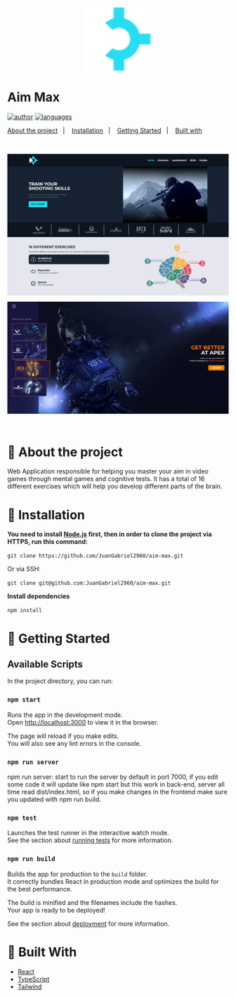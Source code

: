 <p align="center">
   <img src="public/logo.png" width="150"/>
</p>

# Aim Max

[![author](https://img.shields.io/badge/author-JuanGabriel2960-27DDF2?style=flat-square)](https://github.com/JuanGabriel2960)
[![languages](https://img.shields.io/github/languages/count/JuanGabriel2960/aim-max?color=%2327DDF2&style=flat-square)](#)

<p>
  <a href="#closedbook-about-the-project">About the project</a>&nbsp;&nbsp;&nbsp;|&nbsp;&nbsp;&nbsp;
  <a href="#constructionworker-installation">Installation</a>&nbsp;&nbsp;&nbsp;|&nbsp;&nbsp;&nbsp;
  <a href="#rocket-getting-started">Getting Started</a>&nbsp;&nbsp;&nbsp;|&nbsp;&nbsp;&nbsp;
  <a href="#hammer-built-with">Built with</a>&nbsp;&nbsp;&nbsp;
</p>

<br>
<p align="center">
  <img align="center" src="public/preview.png" alt="preview" border="0"></p>
<p align="center">
  <img align="center" src="public/preview2.png" alt="preview2" border="0">
</p>
<br>

# :closed_book: About the project

Web Application responsible for helping you master your aim in video games through mental games and cognitive tests. It has a total of 16 different exercises which will help you develop different parts of the brain.

# :construction_worker: Installation

**You need to install [Node.js](https://nodejs.org/en/download/) first, then in order to clone the project via HTTPS, run this command:**

```git clone https://github.com/JuanGabriel2960/aim-max.git```

Or via SSH:

```git clone git@github.com:JuanGabriel2960/aim-max.git```

**Install dependencies**

```npm install```

# :rocket: Getting Started

## Available Scripts

In the project directory, you can run:

### `npm start`

Runs the app in the development mode.\
Open [http://localhost:3000](http://localhost:3000) to view it in the browser.

The page will reload if you make edits.\
You will also see any lint errors in the console.

### `npm run server`

npm run server: start to run the server by default in port 7000,
if you edit some code it will update like npm start but this work in back-end, 
server all time read dist/index.html, so if you make changes in the frontend
make sure you updated with npm run build.

### `npm test`

Launches the test runner in the interactive watch mode.\
See the section about [running tests](https://facebook.github.io/create-react-app/docs/running-tests) for more information.

### `npm run build`

Builds the app for production to the `build` folder.\
It correctly bundles React in production mode and optimizes the build for the best performance.

The build is minified and the filenames include the hashes.\
Your app is ready to be deployed!

See the section about [deployment](https://facebook.github.io/create-react-app/docs/deployment) for more information.

# :hammer: Built With

- [React](https://reactjs.org)
- [TypeScript](https://www.typescriptlang.org/)
- [Tailwind](https://tailwindcss.com/)